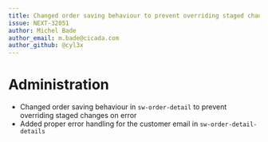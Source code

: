 ```yaml
---
title: Changed order saving behaviour to prevent overriding staged changes on error
issue: NEXT-32051
author: Michel Bade
author_email: m.bade@cicada.com
author_github: @cyl3x
---
```

# Administration
* Changed order saving behaviour in `sw-order-detail` to prevent overriding staged changes on error
* Added proper error handling for the customer email in `sw-order-detail-details`
